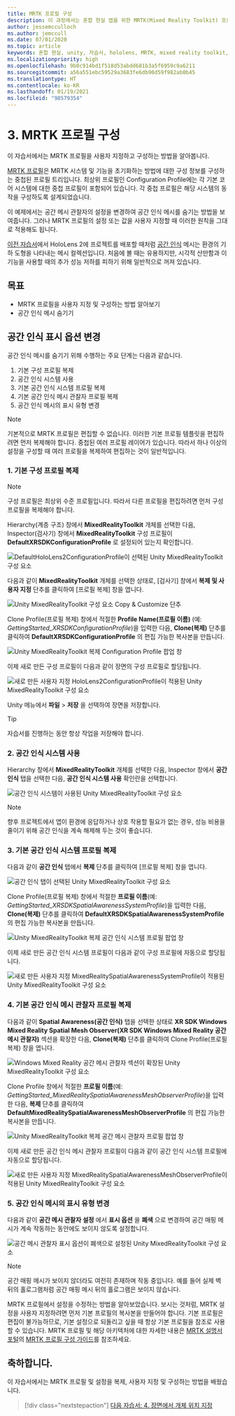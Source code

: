 ```yaml
---
title: MRTK 프로필 구성
description: 이 과정에서는 혼합 현실 앱을 위한 MRTK(Mixed Reality Toolkit) 프로필을 구성하는 방법을 보여줍니다.
author: jessemcculloch
ms.author: jemccull
ms.date: 07/01/2020
ms.topic: article
keywords: 혼합 현실, unity, 자습서, hololens, MRTK, mixed reality toolkit, UWP, 공간 인식
ms.localizationpriority: high
ms.openlocfilehash: 9b0c914bd1f518d53abdd681b3a5f6959c9a6211
ms.sourcegitcommit: a56a551ebc59529a3683fe6db90d59f982ab0b45
ms.translationtype: HT
ms.contentlocale: ko-KR
ms.lasthandoff: 01/19/2021
ms.locfileid: "98579354"
---
```

# <a name="3-configuring-the-mrtk-profiles"></a>3. MRTK 프로필 구성

이 자습서에서는 MRTK 프로필을 사용자 지정하고 구성하는 방법을 알아봅니다.

<a href="https://microsoft.github.io/MixedRealityToolkit-Unity/Documentation/Profiles/Profiles.html" target="_blank">MRTK 프로필</a>은 MRTK 시스템 및 기능을 초기화하는 방법에 대한 구성 정보를 구성하는 중첩된 프로필 트리입니다. 최상위 프로필인 Configuration Profile에는 각 기본 코어 시스템에 대한 중첩 프로필이 포함되어 있습니다. 각 중첩 프로필은 해당 시스템의 동작을 구성하도록 설계되었습니다.

이 예제에서는 공간 메시 관찰자의 설정을 변경하여 공간 인식 메시를 숨기는 방법을 보여줍니다. 그러나 MRTK 프로필의 설정 또는 값을 사용자 지정할 때 이러한 원칙을 그대로 적용해도 됩니다.

[이전 자습서](mr-learning-base-02.md#congratulations)에서 HoloLens 2에 프로젝트를 배포할 때처럼 <a href="https://microsoft.github.io/MixedRealityToolkit-Unity/Documentation/SpatialAwareness/SpatialAwarenessGettingStarted.html" target="_blank">공간 인식</a> 메시는 환경의 기하 도형을 나타내는 메시 컬렉션입니다. 처음에 볼 때는 유용하지만, 시각적 산만함과 이 기능을 사용할 때의 추가 성능 저하를 피하기 위해 일반적으로 꺼져 있습니다.

## <a name="objectives"></a>목표

* MRTK 프로필을 사용자 지정 및 구성하는 방법 알아보기
* 공간 인식 메시 숨기기

## <a name="changing-the-spatial-awareness-display-option"></a>공간 인식 표시 옵션 변경

공간 인식 메시를 숨기기 위해 수행하는 주요 단계는 다음과 같습니다.

1. 기본 구성 프로필 복제
2. 공간 인식 시스템 사용
3. 기본 공간 인식 시스템 프로필 복제
4. 기본 공간 인식 메시 관찰자 프로필 복제
5. 공간 인식 메시의 표시 유형 변경

> [!NOTE]
> 기본적으로 MRTK 프로필은 편집할 수 없습니다. 이러한 기본 프로필 템플릿을 편집하려면 먼저 복제해야 합니다. 중첩된 여러 프로필 레이어가 있습니다. 따라서 하나 이상의 설정을 구성할 때 여러 프로필을 복제하여 편집하는 것이 일반적입니다.

### <a name="1-clone-the-default-configuration-profile"></a>1. 기본 구성 프로필 복제

> [!NOTE]
> 구성 프로필은 최상위 수준 프로필입니다. 따라서 다른 프로필을 편집하려면 먼저 구성 프로필을 복제해야 합니다.

Hierarchy(계층 구조) 창에서 **MixedRealityToolkit** 개체를 선택한 다음, Inspector(검사기) 창에서 **MixedRealityToolkit** 구성 프로필이 **DefaultXRSDKConfigurationProfile** 로 설정되어 있는지 확인합니다.

![DefaultHoloLens2ConfigurationProfile이 선택된 Unity MixedRealityToolkit 구성 요소](images/mr-learning-base/base-03-section1-step1-1.png)

다음과 같이 **MixedRealityToolkit** 개체를 선택한 상태로, [검사기] 창에서 **복제 및 사용자 지정** 단추를 클릭하여 [프로필 복제] 창을 엽니다.

![Unity MixedRealityToolkit 구성 요소 Copy & Customize 단추](images/mr-learning-base/base-03-section1-step1-2.png)

Clone Profile(프로필 복제) 창에서 적절한 **Profile Name(프로필 이름)** (예: _GettingStarted_XRSDKConfigurationProfile_)을 입력한 다음, **Clone(복제)** 단추를 클릭하여 **DefaultXRSDKConfigurationProfile** 의 편집 가능한 복사본을 만듭니다.

![Unity MixedRealityToolkit 복제 Configuration Profile 팝업 창](images/mr-learning-base/base-03-section1-step1-3.png)

이제 새로 만든 구성 프로필이 다음과 같이 장면의 구성 프로필로 할당됩니다.

![새로 만든 사용자 지정 HoloLens2ConfigurationProfile이 적용된 Unity MixedRealityToolkit 구성 요소](images/mr-learning-base/base-03-section1-step1-4.png)

Unity 메뉴에서 **파일** > **저장** 을 선택하여 장면을 저장합니다.

> [!TIP]
> 자습서를 진행하는 동안 항상 작업을 저장해야 합니다.

### <a name="2-enable-the-spatial-awareness-system"></a>2. 공간 인식 시스템 사용

Hierarchy 창에서 **MixedRealityToolkit** 개체를 선택한 다음, Inspector 창에서 **공간 인식** 탭을 선택한 다음, **공간 인식 시스템 사용** 확인란을 선택합니다.

![공간 인식 시스템이 사용된 Unity MixedRealityToolkit 구성 요소](images/mr-learning-base/base-03-section1-step2-1.png)

> [!NOTE]
> 향후 프로젝트에서 앱이 환경에 응답하거나 상호 작용할 필요가 없는 경우, 성능 비용을 줄이기 위해 공간 인식을 계속 해제해 두는 것이 좋습니다.

### <a name="3-clone-the-default-spatial-awareness-system-profile"></a>3. 기본 공간 인식 시스템 프로필 복제

다음과 같이 **공간 인식** 탭에서 **복제** 단추를 클릭하여 [프로필 복제] 창을 엽니다.

![공간 인식 탭이 선택된 Unity MixedRealityToolkit 구성 요소](images/mr-learning-base/base-03-section1-step3-1.png)

Clone Profile(프로필 복제) 창에서 적절한 **프로필 이름**(예: _GettingStarted_XRSDKSpatialAwarenessSystemProfile_)을 입력한 다음, **Clone(복제)** 단추를 클릭하여 **DefaultXRSDKSpatialAwarenessSystemProfile** 의 편집 가능한 복사본을 만듭니다.

![Unity MixedRealityToolkit 복제 공간 인식 시스템 프로필 팝업 창](images/mr-learning-base/base-03-section1-step3-2.png)

이제 새로 만든 공간 인식 시스템 프로필이 다음과 같이 구성 프로필에 자동으로 할당됩니다.

![새로 만든 사용자 지정 MixedRealitySpatialAwarenessSystemProfile이 적용된 Unity MixedRealityToolkit 구성 요소](images/mr-learning-base/base-03-section1-step3-3.png)

### <a name="4-clone-the-default-spatial-awareness-mesh-observer-profile"></a>4. 기본 공간 인식 메시 관찰자 프로필 복제

다음과 같이 **Spatial Awareness(공간 인식)** 탭을 선택한 상태로 **XR SDK Windows Mixed Reality Spatial Mesh Observer(XR SDK Windows Mixed Reality 공간 메시 관찰자)** 섹션을 확장한 다음, **Clone(복제)** 단추를 클릭하여 Clone Profile(프로필 복제) 창을 엽니다.

![Windows Mixed Reality 공간 메시 관찰자 섹션이 확장된 Unity MixedRealityToolkit 구성 요소](images/mr-learning-base/base-03-section1-step4-1.png)

Clone Profile 창에서 적절한 **프로필 이름**(예: _GettingStarted_MixedRealitySpatialAwarenessMeshObserverProfile_)을 입력한 다음, **복제** 단추를 클릭하여 **DefaultMixedRealitySpatialAwarenessMeshObserverProfile** 의 편집 가능한 복사본을 만듭니다.

![Unity MixedRealityToolkit 복제 공간 메시 관찰자 프로필 팝업 창](images/mr-learning-base/base-03-section1-step4-2.png)

이제 새로 만든 공간 인식 메시 관찰자 프로필이 다음과 같이 공간 인식 시스템 프로필에 자동으로 할당됩니다.

![새로 만든 사용자 지정 MixedRealitySpatialAwarenessMeshObserverProfile이 적용된 Unity MixedRealityToolkit 구성 요소](images/mr-learning-base/base-03-section1-step4-3.png)

### <a name="5-change-the-visibility-of-the-spatial-awareness-mesh"></a>5. 공간 인식 메시의 표시 유형 변경

다음과 같이 **공간 메시 관찰자 설정** 에서 **표시 옵션** 을 **폐색** 으로 변경하여 공간 매핑 메시가 계속 작동하는 동안에도 보이지 않도록 설정합니다.

![공간 메시 관찰자 표시 옵션이 폐색으로 설정된 Unity MixedRealityToolkit 구성 요소](images/mr-learning-base/base-03-section1-step5-1.png)

> [!NOTE]
> 공간 매핑 메시가 보이지 않더라도 여전히 존재하며 작동 중입니다. 예를 들어 실제 벽 뒤의 홀로그램처럼 공간 매핑 메시 뒤의 홀로그램은 보이지 않습니다.

MRTK 프로필에서 설정을 수정하는 방법을 알아보았습니다. 보시는 것처럼, MRTK 설정을 사용자 지정하려면 먼저 기본 프로필의 복사본을 만들어야 합니다. 기본 프로필은 편집이 불가능하므로, 기본 설정으로 되돌리고 싶을 때 항상 기본 프로필을 참조로 사용할 수 있습니다. MRTK 프로필 및 해당 아키텍처에 대한 자세한 내용은 [MRTK 설명서 포털](https://microsoft.github.io/MixedRealityToolkit-Unity/README.html)의 [MRTK 프로필 구성 가이드](https://microsoft.github.io/MixedRealityToolkit-Unity/Documentation/MixedRealityConfigurationGuide.html)를 참조하세요.

## <a name="congratulations"></a>축하합니다.

이 자습서에서는 MRTK 프로필 및 설정을 복제, 사용자 지정 및 구성하는 방법을 배웠습니다.

> [!div class="nextstepaction"]
> [다음 자습서: 4. 장면에서 개체 위치 지정](mr-learning-base-04.md)
